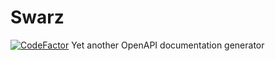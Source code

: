 # Swarz
[![CodeFactor](https://www.codefactor.io/repository/github/terziele/swarz/badge)](https://www.codefactor.io/repository/github/terziele/swarz)
Yet another OpenAPI documentation generator
